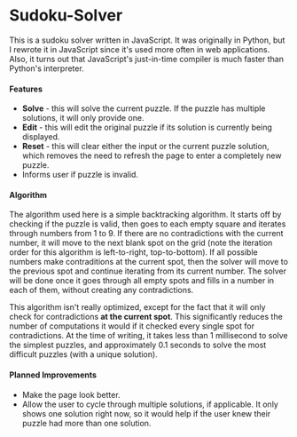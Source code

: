 Sudoku-Solver
=============
This is a sudoku solver written in JavaScript. It was originally in Python, but I rewrote it in JavaScript since it's used more often in web applications. Also, it turns out that JavaScript's just-in-time compiler is much faster than Python's interpreter.

<h4>Features</h4>
<ul>
<li><strong>Solve</strong> - this will solve the current puzzle. If the puzzle has multiple solutions, it will only provide one.</li>
<li><strong>Edit</strong> - this will edit the original puzzle if its solution is currently being displayed.</li>
<li><strong>Reset</strong> - this will clear either the input or the current puzzle solution, which removes the need to refresh the page to enter a completely new puzzle.</li>
<li>Informs user if puzzle is invalid.</li>
</ul>

<h4>Algorithm</h4>
<p>The algorithm used here is a simple backtracking algorithm. It starts off by checking if the puzzle is valid, then goes to each empty square and iterates through numbers from 1 to 9. If there are no contradictions with the current number, it will move to the next blank spot on the grid (note the iteration order for this algorithm is left-to-right, top-to-bottom). If all possible numbers make contraditions at the current spot, then the solver will move to the previous spot and continue iterating from its current number. The solver will be done once it goes through all empty spots and fills in a number in each of them, without creating any contradictions.</p>
<p>This algorithm isn't really optimized, except for the fact that it will only check for contradictions <strong>at the current spot</strong>. This significantly reduces the number of computations it would if it checked every single spot for contradictions. At the time of writing, it takes less than 1 millisecond to solve the simplest puzzles, and approximately 0.1 seconds to solve the most difficult puzzles (with a unique solution).</p>

<h4>Planned Improvements</h4>
<ul>
<li>Make the page look better.</li>
<li>Allow the user to cycle through multiple solutions, if applicable. It only shows one solution right now, so it would help if the user knew their puzzle had more than one solution.</li>
</ul>
